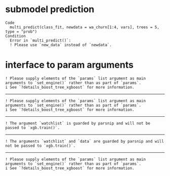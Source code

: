 # submodel prediction

    Code
      multi_predict(class_fit, newdata = wa_churn[1:4, vars], trees = 5, type = "prob")
    Condition
      Error in `multi_predict()`:
      ! Please use `new_data` instead of `newdata`.

# interface to param arguments

    ! Please supply elements of the `params` list argument as main arguments to `set_engine()` rather than as part of `params`.
    i See `?details_boost_tree_xgboost` for more information.

---

    ! Please supply elements of the `params` list argument as main arguments to `set_engine()` rather than as part of `params`.
    i See `?details_boost_tree_xgboost` for more information.

---

    ! The argument `watchlist` is guarded by parsnip and will not be passed to `xgb.train()`.

---

    ! The arguments `watchlist` and `data` are guarded by parsnip and will not be passed to `xgb.train()`.

---

    ! Please supply elements of the `params` list argument as main arguments to `set_engine()` rather than as part of `params`.
    i See `?details_boost_tree_xgboost` for more information.

